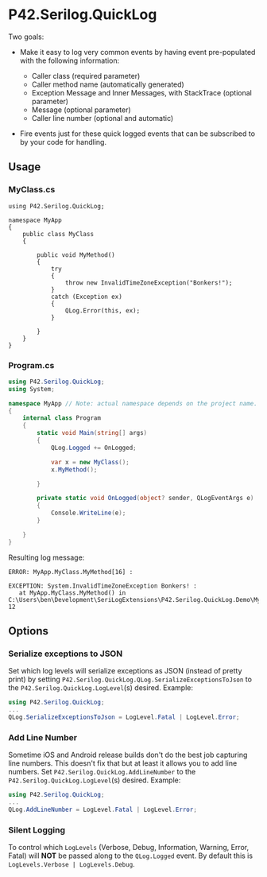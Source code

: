 # P42.Serilog.QuickLog

Two goals:
- Make it easy to log very common events by having event pre-populated with the following information:
  - Caller class (required parameter)
  - Caller method name (automatically generated)
  - Exception Message and Inner Messages, with StackTrace (optional parameter)
  - Message (optional parameter)
  - Caller line number (optional and automatic)

- Fire events just for these quick logged events that can be subscribed to by your code for handling.

## Usage

### MyClass.cs

```cSharp
using P42.Serilog.QuickLog;

namespace MyApp
{
    public class MyClass
    {

        public void MyMethod()
        {
            try
            {
                throw new InvalidTimeZoneException("Bonkers!");
            }
            catch (Exception ex)
            {
                QLog.Error(this, ex);
            }

        }
    }
}
```

### Program.cs

```csharp
using P42.Serilog.QuickLog;
using System;

namespace MyApp // Note: actual namespace depends on the project name.
{
    internal class Program
    {
        static void Main(string[] args)
        {
            QLog.Logged += OnLogged;

            var x = new MyClass();
            x.MyMethod();

        }

        private static void OnLogged(object? sender, QLogEventArgs e)
        {
            Console.WriteLine(e);
        }

    }
}
```


Resulting log message:
```
ERROR: MyApp.MyClass.MyMethod[16] :

EXCEPTION: System.InvalidTimeZoneException Bonkers! :
   at MyApp.MyClass.MyMethod() in C:\Users\ben\Development\SeriLogExtensions\P42.Serilog.QuickLog.Demo\MyClass.cs:line 12
```

## Options

### Serialize exceptions to JSON

Set which log levels will serialize exceptions as JSON (instead of pretty print) by setting `P42.Serilog.QuickLog.QLog.SerializeExceptionsToJson` to the `P42.Serilog.QuickLog.LogLevel`(s) desired.  Example:
```csharp
using P42.Serilog.QuickLog;
...
QLog.SerializeExceptionsToJson = LogLevel.Fatal | LogLevel.Error;
```

### Add Line Number

Sometime iOS and Android release builds don't do the best job capturing line numbers.  This doesn't fix that but at least it allows you to add line numbers. Set `P42.Serilog.QuickLog.AddLineNumber` to the `P42.Serilog.QuickLog.LogLevel`(s) desired.  Example:
```csharp
using P42.Serilog.QuickLog;
...
QLog.AddLineNumber = LogLevel.Fatal | LogLevel.Error;
```

### Silent Logging

To control which `LogLevels` (Verbose, Debug, Information, Warning, Error, Fatal) will **NOT** be passed along to the `QLog.Logged` event.  By default this is `LogLevels.Verbose | LogLevels.Debug`.
